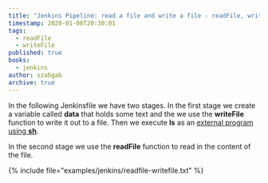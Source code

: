 ```yaml
---
title: "Jenkins Pipeline: read a file and write a file - readFile, writeFile"
timestamp: 2020-01-06T20:30:01
tags:
  - readFile
  - writeFile
published: true
books:
  - jenkins
author: szabgab
archive: true
---
```



In the following Jenkinsfile we have two stages. In the first stage we create a variable called <b>data</b> that
holds some text and the we use the <b>writeFile</b> function to write it out to a file.
Then we execute <b>ls</b> as an <a href="/jenkins-pipeline-running-external-programs">external program using <b>sh</b></a>.

In the second stage we use the <b>readFile</b> function to read in the content of the file.


{% include file="examples/jenkins/readfile-writefile.txt" %}

